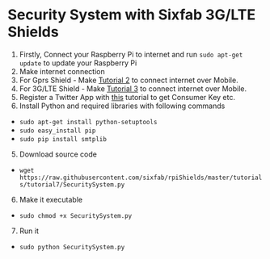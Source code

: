 # Security System with Sixfab 3G/LTE Shields

1. Firstly, Connect your Raspberry Pi to internet and run `sudo apt-get update` to update your Raspberry Pi
2. Make internet connection
  1. For Gprs Shield
    - Make [Tutorial 2](https://github.com/sixfab/rpiShields/tree/master/tutorials/tutorial2) to connect internet over Mobile.
  2. For 3G/LTE Shield
    - Make [Tutorial 3](https://github.com/sixfab/rpiShields/tree/master/tutorials/tutorial2) to connect internet over Mobile.
3. Register a Twitter App with [this](https://iag.me/socialmedia/how-to-create-a-twitter-app-in-8-easy-steps/) tutorial to get Consumer Key etc.
4. Install Python and required libraries with following commands
  - `sudo apt-get install python-setuptools`
  -  `sudo easy_install pip`
  - `sudo pip install smtplib`
  
5. Download source code 
  - `wget https://raw.githubusercontent.com/sixfab/rpiShields/master/tutorials/tutorial7/SecuritySystem.py`

6. Make it executable
  - `sudo chmod +x SecuritySystem.py`

7. Run it
  - `sudo python SecuritySystem.py`
